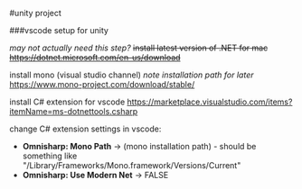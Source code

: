 #unity project

###vscode setup for unity

*may not actually need this step?*
~~install latest version of .NET for mac~~
~~https://dotnet.microsoft.com/en-us/download~~

install mono (visual studio channel)
*note installation path for later*
https://www.mono-project.com/download/stable/

install C# extension for vscode
https://marketplace.visualstudio.com/items?itemName=ms-dotnettools.csharp

change C# extension settings in vscode:
- **Omnisharp: Mono Path** -> (mono installation path) - should be something like "/Library/Frameworks/Mono.framework/Versions/Current"
- **Omnisharp: Use Modern Net** -> FALSE
